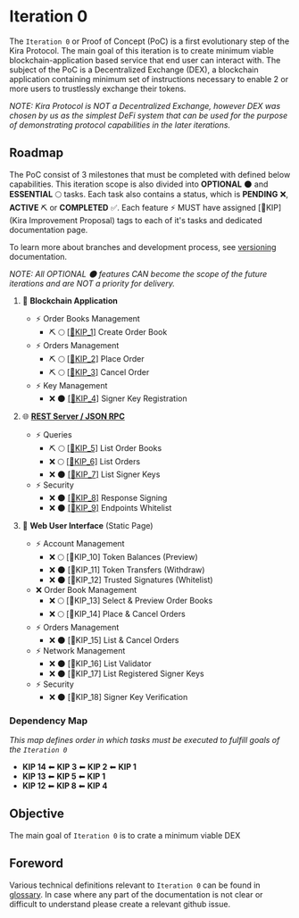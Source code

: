 
# Iteration 0

The `Iteration 0` or Proof of Concept (PoC) is a first evolutionary step of the Kira Protocol. The main goal of this iteration is to create minimum viable blockchain-application based service that end user can interact with. The subject of the PoC is a Decentralized Exchange (DEX), a blockchain application containing minimum set of instructions necessary to enable 2 or more users to trustlessly exchange their tokens.

_NOTE: Kira Protocol is NOT a Decentralized Exchange, however DEX was chosen by us as the simplest DeFi system that can be used for the purpose of demonstrating protocol capabilities in the later iterations._

## Roadmap

The PoC consist of 3 milestones that must be completed with defined below capabilities. This iteration scope is also divided into **OPTIONAL** :new_moon: and **ESSENTIAL** :full_moon: tasks. Each task also contains a status, which is **PENDING** :x:, **ACTIVE** :pick: or **COMPLETED** :white_check_mark:. Each feature :zap: MUST have assigned [:bookmark:KIP] (Kira Improvement Proposal) tags to each of it's tasks and dedicated documentation page.

To learn more about branches and development process, see [versioning](../versioning.md) documentation.

_NOTE: All OPTIONAL :new_moon: features CAN become the scope of the future iterations and are NOT a priority for delivery._

1. :link: **Blockchain Application**
   * :zap: Order Books Management
     * :pick: :full_moon: [[:bookmark:KIP_1]](kip_1.md) Create Order Book
   * :zap: Orders Management
     * :pick: :full_moon: [[:bookmark:KIP_2]](kip_2.md) Place Order
     * :pick: :full_moon: [[:bookmark:KIP_3]](kip_3.md) Cancel Order
   * :zap: Key Management
     * :x: :new_moon: [[:bookmark:KIP_4]](kip_4.md) Signer Key Registration
  
2. :globe_with_meridians: **[REST Server / JSON RPC](../rpc/README.md)**
   * :zap: Queries 
      * :pick: :full_moon: [[:bookmark:KIP_5]](kip_5.md) List Order Books
      * :x: :full_moon: [[:bookmark:KIP_6]](kip_6.md) List Orders
      * :x: :new_moon: [[:bookmark:KIP_7]](kip_7.md) List Signer Keys
   * :zap: Security
      * :x: :new_moon: [[:bookmark:KIP_8]](kip_8.md) Response Signing
      * :x: :new_moon: [[:bookmark:KIP_9]](kip_9.md) Endpoints Whitelist
  
3. :eyes: **Web User Interface** (Static Page)
   * :zap: Account Management
      * :x: :full_moon: [:bookmark:KIP_10] Token Balances (Preview)
      * :x: :new_moon: [:bookmark:KIP_11] Token Transfers (Withdraw)
      * :x: :new_moon: [:bookmark:KIP_12] Trusted Signatures (Whitelist)
   * :x: Order Book Management
      * :x: :full_moon: [:bookmark:KIP_13] Select & Preview Order Books
      * :x: :full_moon: [:bookmark:KIP_14] Place & Cancel Orders
   * :zap: Orders Management
      * :x: :new_moon: [:bookmark:KIP_15] List & Cancel Orders 
   * :zap: Network Management
      * :x: :new_moon: [:bookmark:KIP_16] List Validator 
      * :x: :new_moon: [:bookmark:KIP_17] List Registered Signer Keys 
   * :zap: Security
      * :x: :new_moon: [:bookmark:KIP_18] Signer Key Verification

### Dependency Map

_This map defines order in which tasks must be executed to fulfill goals of the `Iteration 0`_

* **KIP 14** ⬅ **KIP 3** ⬅ **KIP 2** ⬅ **KIP 1**
* **KIP 13** ⬅ **KIP 5** ⬅ **KIP 1**
* **KIP 12** ⬅ **KIP 8** ⬅ **KIP 4**

## Objective

The main goal of `Iteration 0` is to crate a minimum viable DEX 

## Foreword

Various technical definitions relevant to `Iteration 0` can be found in [glossary](../glossary.md). In case where any part of the documentation is not clear or difficult to understand please create a relevant github issue.








